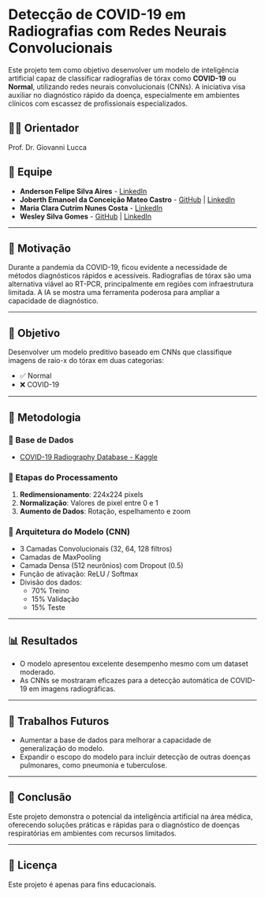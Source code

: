 # Detecção de COVID-19 em Radiografias com Redes Neurais Convolucionais

Este projeto tem como objetivo desenvolver um modelo de inteligência artificial capaz de classificar radiografias de tórax como **COVID-19** ou **Normal**, utilizando redes neurais convolucionais (CNNs). A iniciativa visa auxiliar no diagnóstico rápido da doença, especialmente em ambientes clínicos com escassez de profissionais especializados.

## 👨‍🏫 Orientador
Prof. Dr. Giovanni Lucca

## 👥 Equipe
- **Anderson Felipe Silva Aires** - [LinkedIn](https://www.linkedin.com/in/anderson-aires-b23720230/)  
- **Joberth Emanoel da Conceição Mateo Castro** - [GitHub](https://github.com/JoberthCastro) | [LinkedIn](https://www.linkedin.com/in/joberth-castro-013840252)  
- **Maria Clara Cutrim Nunes Costa** - [LinkedIn](https://www.linkedin.com/in/maria-clara-cutrim-nunes-costa-55b7a8248/)  
- **Wesley Silva Gomes** - [GitHub](https://github.com/WesDevss) | [LinkedIn](https://www.linkedin.com/in/wesley-silva-gomes-9bb195259/)  
  
---

## 📌 Motivação

Durante a pandemia da COVID-19, ficou evidente a necessidade de métodos diagnósticos rápidos e acessíveis. Radiografias de tórax são uma alternativa viável ao RT-PCR, principalmente em regiões com infraestrutura limitada. A IA se mostra uma ferramenta poderosa para ampliar a capacidade de diagnóstico.

---

## 🎯 Objetivo

Desenvolver um modelo preditivo baseado em CNNs que classifique imagens de raio-x do tórax em duas categorias:
- ✅ Normal
- ❌ COVID-19

---

## 🧠 Metodologia

### 🔸 Base de Dados
- [COVID-19 Radiography Database - Kaggle](https://www.kaggle.com/datasets/tawsifurrahman/covid19-radiography-database/data)

### 🔸 Etapas do Processamento
1. **Redimensionamento**: 224x224 pixels  
2. **Normalização**: Valores de pixel entre 0 e 1  
3. **Aumento de Dados**: Rotação, espelhamento e zoom  

### 🔸 Arquitetura do Modelo (CNN)
- 3 Camadas Convolucionais (32, 64, 128 filtros)
- Camadas de MaxPooling
- Camada Densa (512 neurônios) com Dropout (0.5)
- Função de ativação: ReLU / Softmax
- Divisão dos dados:  
  - 70% Treino  
  - 15% Validação  
  - 15% Teste  

---

## 📊 Resultados

- O modelo apresentou excelente desempenho mesmo com um dataset moderado.
- As CNNs se mostraram eficazes para a detecção automática de COVID-19 em imagens radiográficas.

---

## 🔮 Trabalhos Futuros

- Aumentar a base de dados para melhorar a capacidade de generalização do modelo.
- Expandir o escopo do modelo para incluir detecção de outras doenças pulmonares, como pneumonia e tuberculose.

---

## 📝 Conclusão

Este projeto demonstra o potencial da inteligência artificial na área médica, oferecendo soluções práticas e rápidas para o diagnóstico de doenças respiratórias em ambientes com recursos limitados.

---

## 📌 Licença
Este projeto é apenas para fins educacionais.

